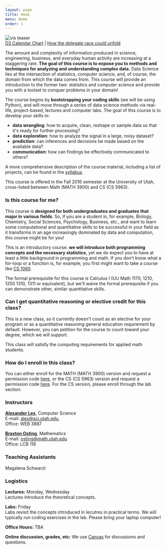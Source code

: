 ```yaml
---
layout: page
title: Home
menu: Home
order: 1
---
```


<img src="{{ site.baseurl }}/assets/i/teaser.png" alt="vis teaser" class="full-width-img"/>

<div class="credits">
<a href="http://www.samselikoff.com/writings/intro-to-d3/">D3 Calendar Chart</a> | 
<a href="http://www.nytimes.com/interactive/2016/03/30/upshot/trump-clinton-delegate-calculator.html">How the delegate race could unfold</a>
</div>

The amount and complexity of information produced in science, engineering, business, and everyday human activity are increasing at a staggering rate. **The goal of this course is to expose you to methods and techniques for analyzing and understanding complex data.** Data Science lies at the intersection of statistics, computer science, and, of course, the domain from which the data comes from. This course will provide an introduction to the former two: statistics and computer science and provide you with a toolset to conquer problems in your domain! 

 
The course begins by **bootstrapping your coding skills** (we will be using Python), and will move through a series of data science methods via 
real-life, project-based, lectures and computer labs. The goal of this course is to develop your skills in: 
 
  * **data wrangling**: how to acquire, clean, reshape or sample data so that it's ready for further processing?
  * **data exploration**: how to analyze the signal in a large, noisy dataset?
  * **prediction**: can inferences and decisions be made based on the available data? 
  * **communication**: how can findings be effectively communicated to others?

A more comprehensive description of the course material, including a list of projects, can be found in the [syllabus]({{site.baseurl}}/syllabus/). 

This course is offered in the Fall 2016 semester at the University of Utah, cross-listed between Math (MATH 3900) and CS (CS 5963). 

### Is this course for me? 

This course is **designed for both undergraduates and graduates that major in various fields**. So, if you are a student in, for example, Biology, Chemistry, Social Sciences, Psychology, Business, etc., and want to learn some computational and quantitative skills to be successful in your field as it transforms in an age increasingly dominated by data and computation, this course might be for you! 

This is an introductory course: **we will introduce both programming concepts and the necessary statistics**, yet we do expect you to have at least a little background in programming and math. If you don't know what a for-loop or a function is, for example, you first might want to take a course like [CS 1060](http://www.sci.utah.edu/~beiwang/teaching/cs1060.html).  

The formal prerequisite for this course is Calculus I (UU Math 1170, 1210, 1250 1310, 1311 or equivalent), but we'll waive the formal prerequisite if you can demonstrate other, similar quantitative skills. 

### Can I get quantitative reasoning or elective credit for this class?
 
This is a new class, so it currently doesn't count as an elective for your program or as a quantitative reasoning general education requirement by default. However, you can petition for the course to count toward your degree, which we will support. 

This class will satisfy the computing requirements for applied math students.

### How do I enroll in this class?

You can either enroll for the MATH (MATH 3900) version and request a permission code [here](https://mail.math.utah.edu/prereq/student/prereq_request_2016fall/), or the CS (CS 5963) version and request a permission code [here](http://www.cs.utah.edu/forms/permission-code-request/). For the CS version, please enroll through the lab section. 

### Instructors

**[Alexander Lex](http://alexander-lex.net)**, Computer Science   
E-mail: [alex@sci.utah.edu](mailto:alex@sci.utah.edu),   
Office: WEB 3887

**[Braxton Osting](http://www.math.utah.edu/~osting/)**, Mathematics   
E-mail: [osting@math.utah.edu](osting@math.utah.edu)  
Office: LCB 116

### Teaching Assistants

Magalena Schwarzl

### Logistics

**Lectures:** Monday, Wednesday  
Lectures introduce the theoretical concepts. 

**Labs:** Friday  
Labs revisit the concepts introduced in lecutres in practical terms. We will typically run coding exercises in the lab. Please bring your laptop computer! 

**Office Hours:** TBA  

**Online discussion, grades, etc:** We use [Canvas](https://utah.instructure.com/courses/389967) for discussions and questions. 



